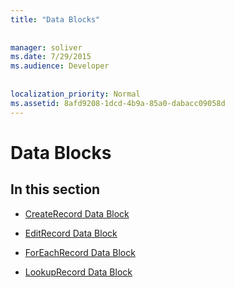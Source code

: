 ```yaml
---
title: "Data Blocks"
  
  
manager: soliver
ms.date: 7/29/2015
ms.audience: Developer
 
  
localization_priority: Normal
ms.assetid: 8afd9208-1dcd-4b9a-85a0-dabacc09058d
---
```


# Data Blocks

## In this section

- [CreateRecord Data Block](createrecord-data-block.md)
    
- [EditRecord Data Block](editrecord-data-block.md)
    
- [ForEachRecord Data Block](foreachrecord-data-block.md)
    
- [LookupRecord Data Block](lookuprecord-data-block.md)
    

